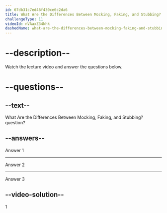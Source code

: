 ```yaml
---
id: 67db31c7ed46f430ce6c2da6
title: What Are the Differences Between Mocking, Faking, and Stubbing? 
challengeType: 11
videoId: nVAaxZ34khk
dashedName: what-are-the-differences-between-mocking-faking-and-stubbing
---
```


# --description--

Watch the lecture video and answer the questions below.

# --questions--

## --text--

What Are the Differences Between Mocking, Faking, and Stubbing?  question?

## --answers--

Answer 1

---

Answer 2

---

Answer 3

## --video-solution--

1
